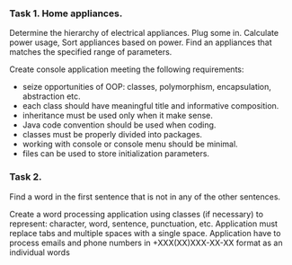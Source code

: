 ### Task 1. Home appliances.
Determine the hierarchy of electrical appliances. Plug some in. Calculate power usage, Sort appliances based on power. Find an appliances that matches the specified range of parameters.

Create console application meeting the following requirements:
* seize opportunities of OOP: classes, polymorphism, encapsulation, abstraction etc.
* each class should have meaningful title and informative composition.
* inheritance must be used only when it make sense.
* Java code convention should be used when coding.
* classes must be properly divided into packages.
* working with console or console menu should be minimal.
* files can be used to store initialization parameters.

### Task 2.
Find a word in the first sentence that is not in any of the other sentences.

Create a word processing application using classes (if necessary) to represent: character, word, sentence, punctuation, etс. Application must replace tabs and multiple spaces with a single space. Application have to process emails and phone numbers in +XXX(XX)XXX-XX-XX format as an individual words

